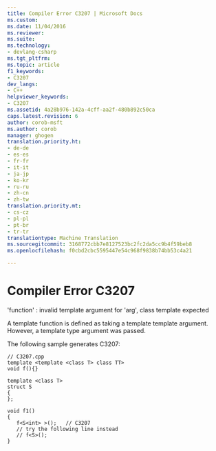 ```yaml
---
title: Compiler Error C3207 | Microsoft Docs
ms.custom: 
ms.date: 11/04/2016
ms.reviewer: 
ms.suite: 
ms.technology:
- devlang-csharp
ms.tgt_pltfrm: 
ms.topic: article
f1_keywords:
- C3207
dev_langs:
- C++
helpviewer_keywords:
- C3207
ms.assetid: 4a28b976-142a-4cff-aa2f-480b892c50ca
caps.latest.revision: 6
author: corob-msft
ms.author: corob
manager: ghogen
translation.priority.ht:
- de-de
- es-es
- fr-fr
- it-it
- ja-jp
- ko-kr
- ru-ru
- zh-cn
- zh-tw
translation.priority.mt:
- cs-cz
- pl-pl
- pt-br
- tr-tr
translationtype: Machine Translation
ms.sourcegitcommit: 3168772cbb7e8127523bc2fc2da5cc9b4f59beb8
ms.openlocfilehash: f0cbd2cbc5595447e54c968f9838b74bb53c4a21

---
```

# Compiler Error C3207
'function' : invalid template argument for 'arg', class template expected  
  
 A template function is defined as taking a template template argument. However, a template type argument was passed.  
  
 The following sample generates C3207:  
  
```  
// C3207.cpp  
template <template <class T> class TT>  
void f(){}  
  
template <class T>  
struct S  
{  
};  
  
void f1()  
{  
   f<S<int> >();   // C3207  
   // try the following line instead  
   // f<S>();  
}  
```


<!--HONumber=Jan17_HO2-->


